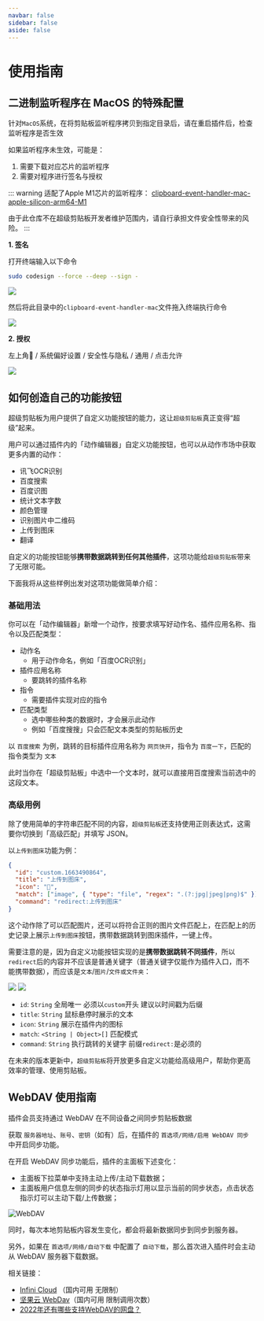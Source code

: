 ```yaml
---
navbar: false
sidebar: false
aside: false
---
```


# 使用指南

## 二进制监听程序在 MacOS 的特殊配置

针对`MacOS`系统，在将剪贴板监听程序拷贝到指定目录后，请在重启插件后，检查监听程序是否生效

如果监听程序未生效，可能是：

1. 需要下载对应芯片的监听程序
2. 需要对程序进行签名与授权

::: warning
适配了Apple M1芯片的监听程序： [clipboard-event-handler-mac-apple-silicon-arm64-M1](https://github.com/wangyw6716/clipboard-event-handler-mac-apple-silicon-arm64-M1)

由于此仓库不在超级剪贴板开发者维护范围内，请自行承担文件安全性带来的风险。
:::

**1. 签名**

打开终端输入以下命令

```sh
sudo codesign --force --deep --sign - 
```

![](../assets/sign-mac.webp)

然后将此目录中的`clipboard-event-handler-mac`文件拖入终端执行命令

![](../assets/sign-mac-2.webp)

**2. 授权**

左上角🍎 / 系统偏好设置 / 安全性与隐私 / 通用 / 点击允许

![](../assets/mac-chmod.webp)

## 如何创造自己的功能按钮

超级剪贴板为用户提供了自定义功能按钮的能力，这让`超级剪贴板`真正变得“超级”起来。

用户可以通过插件内的「动作编辑器」自定义功能按钮，也可以从动作市场中获取更多内置的动作：

- 讯飞OCR识别
- 百度搜索
- 百度识图
- 统计文本字数
- 颜色管理
- 识别图片中二维码
- 上传到图床
- 翻译

自定义的功能按钮能够**携带数据跳转到任何其他插件**，这项功能给`超级剪贴板`带来了无限可能。

下面我将从这些样例出发对这项功能做简单介绍：

### 基础用法

你可以在「动作编辑器」新增一个动作，按要求填写好动作名、插件应用名称、指令以及匹配类型：

- 动作名
  - 用于动作命名，例如「百度OCR识别」
- 插件应用名称
  - 要跳转的插件名称
- 指令
  - 需要插件实现对应的指令
- 匹配类型
  - 选中哪些种类的数据时，才会展示此动作
  - 例如「百度搜搜」只会匹配文本类型的剪贴板历史

以 `百度搜索` 为例，跳转的目标插件应用名称为 `网页快开`，指令为 `百度一下`，匹配的指令类型为 `文本`

此时当你在「超级剪贴板」中选中一个文本时，就可以直接用百度搜索当前选中的这段文本。

### 高级用例

除了使用简单的字符串匹配不同的内容，`超级剪贴板`还支持使用正则表达式，这需要你切换到「高级匹配」并填写 JSON。

以`上传到图床`功能为例：

```json
{
  "id": "custom.1663490864",
  "title": "上传到图床",
  "icon": "🚀",
  "match": ["image", { "type": "file", "regex": ".(?:jpg|jpeg|png)$" }],
  "command": "redirect:上传到图床"
}
```

这个动作除了可以匹配图片，还可以将符合正则的图片文件匹配上，在匹配上的历史记录上展示`上传到图床`按钮，携带数据跳转到图床插件，一键上传。

需要注意的是，因为自定义功能按钮实现的是**携带数据跳转不同插件**，所以`redirect`后的内容并不应该是普通关键字（普通关键字仅能作为插件入口，而不能携带数据），而应该是`文本`/`图片`/`文件或文件夹`：

![](../assets/gi4.webp)
![](../assets/gi5.webp)

- `id`: `String` 全局唯一 必须以`custom`开头 建议以时间戳为后缀
- `title`: `String` 鼠标悬停时展示的文本
- `icon`: `String` 展示在插件内的图标
- `match`: `<String | Object>[]` 匹配模式
- `command`: `String` 执行跳转的关键字 前缀`redirect:`是必须的

在未来的版本更新中，`超级剪贴板`将开放更多自定义功能给高级用户，帮助你更高效率的管理、使用剪贴板。

## WebDAV 使用指南

插件会员支持通过 WebDAV 在不同设备之间同步剪贴板数据

获取 `服务器地址`、`账号`、`密钥`（如有）后，在插件的 `首选项/网络/启用 WebDAV 同步` 中开启同步功能。

在开启 WebDAV 同步功能后，插件的主面板下述变化：

- 主面板下拉菜单中支持主动上传/主动下载数据；
- 主面板用户信息左侧的同步的状态指示灯用以显示当前的同步状态，点击状态指示灯可以主动下载/上传数据；

![WebDAV](../assets/webdav.webp)

同时，每次本地剪贴板内容发生变化，都会将最新数据同步到同步到服务器。

另外，如果在 `首选项/网络/自动下载` 中配置了 `自动下载`，那么首次进入插件时会主动从 WebDAV 服务器下载数据。

相关链接：

- [Infini Cloud](https://infini-cloud.net/en/) （国内可用 无限制）
- [坚果云 WebDav](https://help.jianguoyun.com/?tag=webdav)（国内可用 限制调用次数）
- [2022年还有哪些支持WebDAV的网盘？](https://www.zhihu.com/question/347182171)